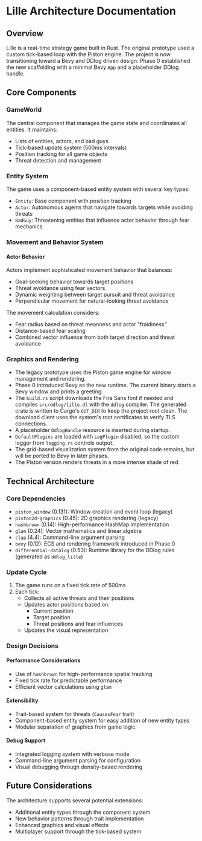 # Lille Architecture Documentation

## Overview

Lille is a real-time strategy game built in Rust. The original prototype used a
custom tick-based loop with the Piston engine. The project is now transitioning
toward a Bevy and DDlog driven design. Phase 0 established the new scaffolding
with a minimal Bevy `App` and a placeholder DDlog handle.

## Core Components

### GameWorld

The central component that manages the game state and coordinates all entities.
It maintains:

- Lists of entities, actors, and bad guys
- Tick-based update system (500ms intervals)
- Position tracking for all game objects
- Threat detection and management

### Entity System

The game uses a component-based entity system with several key types:

- `Entity`: Base component with position tracking
- `Actor`: Autonomous agents that navigate towards targets while avoiding
  threats
- `BadGuy`: Threatening entities that influence actor behavior through fear
  mechanics

### Movement and Behavior System

#### Actor Behavior

Actors implement sophisticated movement behavior that balances:

- Goal-seeking behavior towards target positions
- Threat avoidance using fear vectors
- Dynamic weighting between target pursuit and threat avoidance
- Perpendicular movement for natural-looking threat avoidance

The movement calculation considers:

- Fear radius based on threat meanness and actor "fraidiness"
- Distance-based fear scaling
- Combined vector influence from both target direction and threat avoidance

### Graphics and Rendering

- The legacy prototype uses the Piston game engine for window management and
  rendering.
- Phase 0 introduced Bevy as the new runtime. The current binary starts a Bevy
  window and prints a greeting.
- The `build.rs` script downloads the Fira Sans font if needed and compiles
  `src/ddlog/lille.dl` with the `ddlog` compiler. The generated crate is written
  to Cargo's `OUT_DIR` to keep the project root clean. The download client uses
  the system's root certificates to verify TLS connections.
- A placeholder `DdlogHandle` resource is inserted during startup.
- `DefaultPlugins` are loaded with `LogPlugin` disabled, so the custom logger
  from `logging.rs` controls output.
- The grid-based visualization system from the original code remains, but will
  be ported to Bevy in later phases.
- The Piston version renders threats in a more intense shade of red.

## Technical Architecture

### Core Dependencies

- `piston_window` (0.131): Window creation and event loop (legacy)
- `piston2d-graphics` (0.45): 2D graphics rendering (legacy)
- `hashbrown` (0.14): High-performance HashMap implementation
- `glam` (0.24): Vector mathematics and linear algebra
- `clap` (4.4): Command-line argument parsing
- `bevy` (0.12): ECS and rendering framework introduced in Phase 0
- `differential-datalog` (0.53): Runtime library for the DDlog rules (generated
  as `ddlog_lille`)

### Update Cycle

1. The game runs on a fixed tick rate of 500ms
2. Each tick:
   - Collects all active threats and their positions
   - Updates actor positions based on:
     - Current position
     - Target position
     - Threat positions and fear influences
   - Updates the visual representation

### Design Decisions

#### Performance Considerations

- Use of `hashbrown` for high-performance spatial tracking
- Fixed tick rate for predictable performance
- Efficient vector calculations using `glam`

#### Extensibility

- Trait-based system for threats (`CausesFear` trait)
- Component-based entity system for easy addition of new entity types
- Modular separation of graphics from game logic

#### Debug Support

- Integrated logging system with verbose mode
- Command-line argument parsing for configuration
- Visual debugging through density-based rendering

## Future Considerations

The architecture supports several potential extensions:

- Additional entity types through the component system
- New behavior patterns through trait implementation
- Enhanced graphics and visual effects
- Multiplayer support through the tick-based system
